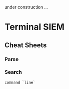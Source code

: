 under construction ...

# Terminal SIEM

## Cheat Sheets

### Parse

### Search
```
command `line`
```
